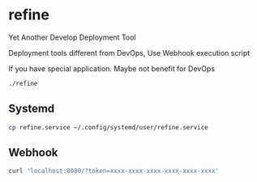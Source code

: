 # refine

Yet Another Develop Deployment Tool

Deployment tools different from DevOps, Use Webhook execution script

If you have special application. Maybe not benefit for DevOps

```bash
./refine
```

## Systemd

```bash
cp refine.service ~/.config/systemd/user/refine.service
```

## Webhook

```bash
curl 'localhost:8080/?token=xxxx-xxxx-xxxx-xxxx-xxxx-xxxx'
```
